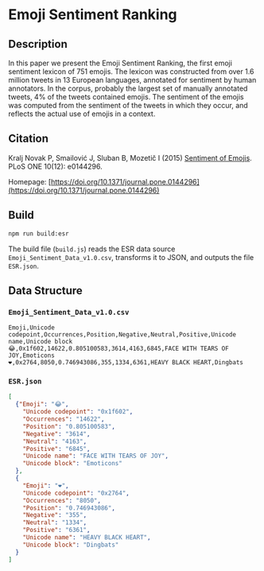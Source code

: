 # Emoji Sentiment Ranking

## Description
In this paper we present the Emoji Sentiment Ranking, the first emoji sentiment lexicon of 751 emojis. The lexicon was constructed from over 1.6 million tweets in 13 European languages, annotated for sentiment by human annotators. In the corpus, probably the largest set of manually annotated tweets, 4% of the tweets contained emojis. The sentiment of the emojis was computed from the sentiment of the tweets in which they occur, and reflects the actual use of emojis in a context.

## Citation
 Kralj Novak P, Smailović J, Sluban B, Mozetič I (2015) [Sentiment of Emojis](https://arxiv.org/abs/1509.07761). PLoS ONE 10(12): e0144296.

Homepage: [https://doi.org/10.1371/journal.pone.0144296](https://doi.org/10.1371/journal.pone.0144296)

## Build
```bash
npm run build:esr
```

The build file (`build.js`) reads the ESR data source `Emoji_Sentiment_Data_v1.0.csv`, transforms it to JSON, and outputs the file `ESR.json`.

## Data Structure
### `Emoji_Sentiment_Data_v1.0.csv`
```
Emoji,Unicode codepoint,Occurrences,Position,Negative,Neutral,Positive,Unicode name,Unicode block
😂,0x1f602,14622,0.805100583,3614,4163,6845,FACE WITH TEARS OF JOY,Emoticons
❤,0x2764,8050,0.746943086,355,1334,6361,HEAVY BLACK HEART,Dingbats

```

### `ESR.json`
```json
[
  {"Emoji": "😂",
    "Unicode codepoint": "0x1f602",
    "Occurrences": "14622",
    "Position": "0.805100583",
    "Negative": "3614",
    "Neutral": "4163",
    "Positive": "6845",
    "Unicode name": "FACE WITH TEARS OF JOY",
    "Unicode block": "Emoticons"
  },
  {
    "Emoji": "❤",
    "Unicode codepoint": "0x2764",
    "Occurrences": "8050",
    "Position": "0.746943086",
    "Negative": "355",
    "Neutral": "1334",
    "Positive": "6361",
    "Unicode name": "HEAVY BLACK HEART",
    "Unicode block": "Dingbats"
  }
]
```
